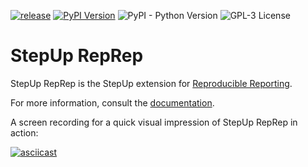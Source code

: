 [![release](https://github.com/reproducible-reporting/stepup-reprep/actions/workflows/release.yaml/badge.svg)](https://github.com/reproducible-reporting/stepup-reprep/actions/workflows/release.yaml)
[![PyPI Version](https://img.shields.io/pypi/v/stepup-reprep)](https://pypi.org/project/stepup-reprep/)
![PyPI - Python Version](https://img.shields.io/pypi/pyversions/stepup-reprep)
![GPL-3 License](https://img.shields.io/github/license/reproducible-reporting/stepup-reprep)


# StepUp RepRep

StepUp RepRep is the StepUp extension for [Reproducible Reporting](https://github.com/reproducible-reporting).

For more information, consult the [documentation](http://reproducible-reporting.github.io/stepup-reprep).

A screen recording for a quick visual impression of StepUp RepRep in action:

[![asciicast](https://asciinema.org/a/656515.svg)](https://asciinema.org/a/656515)
